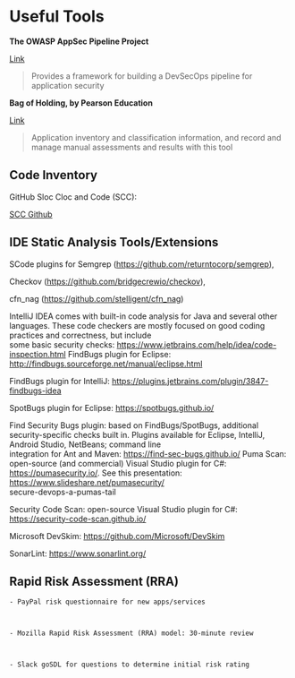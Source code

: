 # Useful Tools  

 **The OWASP AppSec Pipeline Project**  

 [Link](https://owasp.org/www-project-appsec-pipeline/)  

 > Provides a framework for building a DevSecOps pipeline for application security  

  **Bag of Holding, by Pearson Education**  

 [Link](https://github.com/aparsons/bag-of-holding)    

 > Application inventory and classification information, and record and manage manual assessments and results with this tool  

 ## Code Inventory  

 GitHub Sloc Cloc and Code (SCC):  

 [SCC Github](https://github.com/boyter/scc)  

 ## IDE Static Analysis Tools/Extensions  

 SCode plugins for Semgrep (https://github.com/returntocorp/semgrep),   

 Checkov (https://github.com/bridgecrewio/checkov),   

 cfn_nag (https://github.com/stelligent/cfn_nag)  

 IntelliJ IDEA comes with built-in code analysis for Java and several other languages. These code checkers are mostly focused on good coding practices and correctness, but include   
 some basic security checks: https://www.jetbrains.com/help/idea/code-inspection.html
 FindBugs plugin for Eclipse: http://findbugs.sourceforge.net/manual/eclipse.html  

 FindBugs plugin for IntelliJ: https://plugins.jetbrains.com/plugin/3847-findbugs-idea  

 SpotBugs plugin for Eclipse: https://spotbugs.github.io/    

 Find Security Bugs plugin: based on FindBugs/SpotBugs, additional security-specific checks built in. Plugins available for Eclipse, IntelliJ, Android Studio, NetBeans; command line   
 integration for Ant and Maven: https://find-sec-bugs.github.io/
 Puma Scan: open-source (and commercial) Visual Studio plugin for C#: https://pumasecurity.io/. See this presentation: https://www.slideshare.net/pumasecurity/  
 secure-devops-a-pumas-tail  

 Security Code Scan: open-source Visual Studio plugin for C#: https://security-code-scan.github.io/  

 Microsoft DevSkim: https://github.com/Microsoft/DevSkim  

 SonarLint: https://www.sonarlint.org/  

 ## Rapid Risk Assessment (RRA)  

    - PayPal risk questionnaire for new apps/services  
   
      

    - Mozilla Rapid Risk Assessment (RRA) model: 30-minute review  
   
      

    - Slack goSDL for questions to determine initial risk rating  
